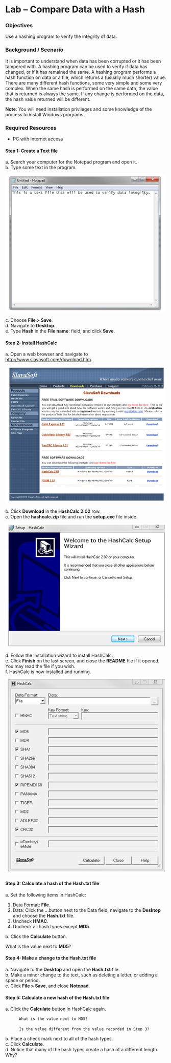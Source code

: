 # Lab – Compare Data with a Hash

### Objectives 
Use a hashing program to verify the integrity of data.

### Background / Scenario
It is important to understand when data has been corrupted or it has been tampered with. 
A hashing program can be used to verify if data has changed, or if it has remained the same. 
A hashing program performs a hash function on data or a file, which returns a (usually much shorter) value. 
There are many different hash functions, some very simple and some very complex. 
When the same hash is performed on the same data, the value that is returned is always the same. 
If any change is performed on the data, the hash value returned will be different.

**Note**: You will need installation privileges and some knowledge of the process to install Windows programs. 
 
### Required Resources
* PC with Internet access

#### Step 1: Create a Text file 
a. Search your computer for the Notepad program and open it.                                                      
b. Type some text in the program.                                                                                 

![Lab1_1](/images/Lab1_1ss.PNG)

c. Choose **File > Save**.                                                                                    
d. Navigate to **Desktop**.                                                                                     
e. Type **Hash** in the **File name**: field, and click **Save**.                                                      

#### Step 2: Install HashCalc
a. Open a web browser and navigate to http://www.slavasoft.com/download.htm.                                      

![Lab1_2](Lab_images/Lab1_2ss.PNG)

b. Click **Download** in the **HashCalc 2.02** row.                                                                                                                            
c. Open the **hashcalc.zip** file and run the **setup.exe** file inside.

![Lab1_3](Lab_images/Lab1_3ss.PNG)

d. Follow the installation wizard to install HashCalc.                                                                            
e. Click **Finish** on the last screen, and close the **README** file if it opened. You may read the file if you wish.                                                        
f. HashCalc is now installed and running.                                                                         

![Lab1_4](Lab_images/Lab1_4ss.PNG)

#### Step 3: Calculate a hash of the Hash.txt file  
a. Set the following items in HashCalc:
   1. Data Format: **File**. 
   1. Data: Click the ...button next to the Data field, navigate to the **Desktop** and choose the **Hash.txt** file.
   1. Uncheck **HMAC**. 
   1. Uncheck all hash types except **MD5**. 
                                                                  
b. Click the **Calculate** button. 

What is the value next to **MD5**?

#### Step 4: Make a change to the Hash.txt file
a. Navigate to the **Desktop** and open the **Hash.txt** file.                                                 
b. Make a minor change to the text, such as deleting a letter, or adding a space or period.                        
c. Click **File > Save**, and close **Notepad**.                                                                 

#### Step 5: Calculate a new hash of the Hash.txt file 
a. Click the **Calculate** button in HashCalc again.

	      What is the value next to MD5?

	      Is the value different from the value recorded in Step 3? 

b. Place a check mark next to all of the hash types.                                                              
c. Click **Calculate**.                                                                                             
d. Notice that many of the hash types create a hash of a different length. Why?                                                                        





